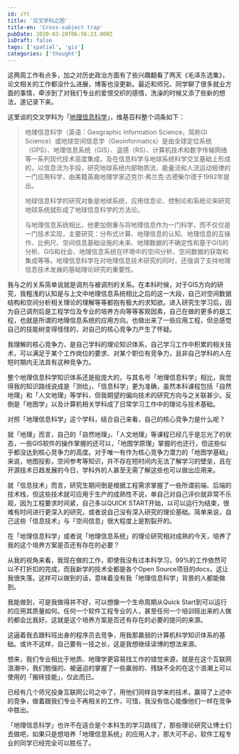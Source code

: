 ```yaml
---
id: cYt
title: '交叉学科之困'
title-en: 'Cross-subject trap'
pubDate: 2020-03-28T06:56:23.000Z
isDraft: false
tags: ['spatial', 'gis']
categories: ['thought']
---
```


这两周工作有点多，加之对历史政治方面有了些兴趣翻看了两天《毛泽东选集》，论文相关的工作都没什么进展，博客也没更新。最近和师兄、同学聊了很多就业方面的事情，牵涉到了对我们专业的爱恨交织的感情，洗澡的时候又添了些新的想法，遂记录下来。

这里谈的交叉学科为「[地理信息科学](https://zh.wikipedia.org/wiki/%E5%9C%B0%E7%90%86%E4%BF%A1%E6%81%AF%E7%A7%91%E5%AD%B8)」，维基百科整个词条如下：

> 地理信息科学（英语：Geographic Information Science，简称GI Science）或地球空间信息学（Geoinformatics）是由全球定位系统（GPS）、地理信息系统（GIS）、遥感（RS）、计算机技术和数字传输网络等一系列现代技术高度集成，及在信息科学与地球系统科学交叉基础上形成的，以信息流为手段，研究地球系统内部物质流、能量流和人流运动规律的一门应用科学，由美籍英裔地理学家迈克尔·弗兰克·古德柴尔德于1992年提出。
>
> 地球信息科学的研究对象是地球系统，应用信息论、控制论和系统论来研究地球系统就形成了地球信息科学的方法论。
>
> 与地理信息系统相比，他更加侧重与将地理信息作为一门科学，而不仅仅是一门技术实现，主要研究：分布式计算、地理信息的认知、地理信息的互操作、比例尺、空间信息基础设施的未来、地理数据的不确定性和基于GIS的分析、GIS和社会、地理信息系统在环境中的空间分析、空间数据的获取和集成等等。地理信息科学在对地理信息技术研究的同时，还强调了支持地理信息技术发展的基础理论研究的重要性。

我与之的关系简单说就是调剂与被调剂的关系。在本科时候，对于GIS方向的研究，我粗浅的认知是与上文中地理信息系统相比之后的这一大段，自己对空间数据结构和空间分析相关理论的理解等等都抱有极大的求知欲。进入研究生学习后，因为自己调剂后是工程学位及专业的培养方向等等客观因素，自己在做的更多的是工程，也就是所谓的地理信息系统的应用方向。也做出来了一些应用工程，但总感觉自己的技能树变得怪怪的，对自己的核心竞争力产生了怀疑。

我理解的核心竞争力，是自己学科的理论知识体系，自己学习工作中积累的相关技术，可以满足于某个工作岗位的要求、对某个职位有竞争力，且非自己学科的人在短时期内无法具有这种竞争力。

整个地理信息科学知识体系还是挺庞大的，与其名号「地理信息科学」相比，我觉得我的知识路线说成是「测绘」、「信息科学」更为准确，虽然本科课程包括「自然地理」和「人文地理」等学科，但我期望的偏向技术的研究方向与之关联甚少。反倒是「地图学」以及计算机相关学科成了日常学习工作中的理论与技术基础。

对照「地理信息科学」这个学科，结合自己来看，自己的核心竞争力是什么呢？

就「地理」而言，自己的「自然地理」、「人文地理」等课程已经几乎是忘光了的状态，一些GIS软件的操作掌握的还可以，「地图学原理」掌握的也还行，但这些似乎都没达到核心竞争力的高度。对于唯一有作为核心竞争力潜力的「地图学基础」来说，地图投影，空间参考等知识，并不存在短时间内无法了解学习的壁垒，且在开源技术日趋发展的今日，学科外的人甚至无需了解这些也可以做出应用来。

就「信息技术」而言，研究生期间倒是根据工程需求掌握了一些所谓前端、后端的技术栈，但这些技术就可应用于生产的成熟性不说，单自己对自己评价就非常不乐观，因为工程要求时间紧，自己多以QUICK START开始，以可以运行为结束，很难有时间进行更深入的研究，或者说自己没有深入研究的理论基础。简单来说，自己这些「信息技术」与「空间信息」很大程度上是割裂开的。

在「地理信息科学」或者说「地理信息系统」的理论研究相对成熟的今天，培养了我的这个培养方案是否还有存在的必要？

从我的视角来看，我现在做的工作，即使我没有过本科学习，99%的工作依然可以不打折扣的完成，而我新学的技术全都是各个Open Source项目的docs，这让我很失落。这样可以做到的话，意味着没有我「地理信息科学」背景的人都能做到。

我能做到，可是我做得并不好，可以想像一个生命周期从Quick Start到可以运行的应用其质量如何。任何一个软件工程专业的人，甚至任何一个培训班出来的人做的都会比我好。这就是这个培养方案是否还有存在的必要的提问的来源。

这逼着我去跟科班出身的程序员去竞争，用我那羸弱的计算机科学知识体系的基础。或许不这样，自己要有一技之长，这是我想继续读博的想法来源。

想来，我们专业相比于地质、地理学更容易找工作的错觉来源，就是在这个互联网浪潮中，我们勉强的、被逼迫的掌握了一些羸弱的、残缺不全的在这个浪潮上可以使用的「搬砖技能」，仅此而已。

已经有几个师兄投身互联网公司之中了，用他们同样自学来的技术，赢得了上述中的竞争，做着跟我们专业不再相关的工作，可惜，我没有信心能像他们一样在竞争中胜出。

「地理信息科学」也许不在适合是个本科生的学习路线了，那些理论研究让博士们去做吧，如果只是想培养「地理信息系统」的应用人才，那大可不必，软件工程专业的同学已经完全可以胜任了。
